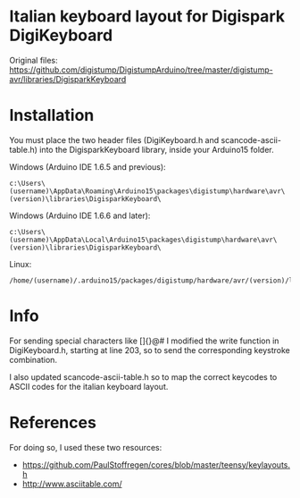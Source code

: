 # Italian keyboard layout for Digispark DigiKeyboard
Original files: https://github.com/digistump/DigistumpArduino/tree/master/digistump-avr/libraries/DigisparkKeyboard

# Installation
You must place the two header files (DigiKeyboard.h and scancode-ascii-table.h) into the DigisparkKeyboard library, inside your Arduino15 folder.

Windows (Arduino IDE 1.6.5 and previous):
```
c:\Users\(username)\AppData\Roaming\Arduino15\packages\digistump\hardware\avr\(version)\libraries\DigisparkKeyboard\
```
Windows (Arduino IDE 1.6.6 and later):
```
c:\Users\(username)\AppData\Local\Arduino15\packages\digistump\hardware\avr\(version)\libraries\DigisparkKeyboard\
```
Linux:
```
/home/(username)/.arduino15/packages/digistump/hardware/avr/(version)/libraries/DigisparkKeyboard/
```

# Info
For sending special characters like \[]{}@# I modified the write function in DigiKeyboard.h, starting at line 203, so to send the corresponding keystroke combination.

I also updated scancode-ascii-table.h so to map the correct keycodes to ASCII codes for the italian keyboard layout.

# References
For doing so, I used these two resources: 
- https://github.com/PaulStoffregen/cores/blob/master/teensy/keylayouts.h
- http://www.asciitable.com/
